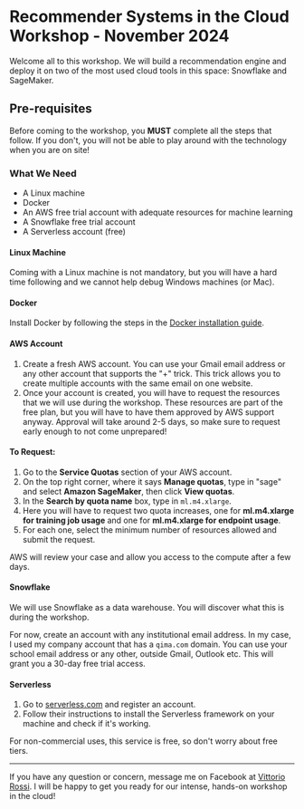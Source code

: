 # Recommender Systems in the Cloud Workshop - November 2024

Welcome all to this workshop. We will build a recommendation engine and deploy it on two of the most used cloud tools in this space: Snowflake and SageMaker.

## Pre-requisites

Before coming to the workshop, you **MUST** complete all the steps that follow. If you don't, you will not be able to play around with the technology when you are on site!

### What We Need

- A Linux machine
- Docker
- An AWS free trial account with adequate resources for machine learning
- A Snowflake free trial account
- A Serverless account (free)

#### Linux Machine

Coming with a Linux machine is not mandatory, but you will have a hard time following and we cannot help debug Windows machines (or Mac).

#### Docker

Install Docker by following the steps in the [Docker installation guide](https://docs.docker.com/get-docker/).

#### AWS Account

1. Create a fresh AWS account. You can use your Gmail email address or any other account that supports the "+" trick. This trick allows you to create multiple accounts with the same email on one website.
2. Once your account is created, you will have to request the resources that we will use during the workshop. These resources are part of the free plan, but you will have to have them approved by AWS support anyway. Approval will take around 2-5 days, so make sure to request early enough to not come unprepared!

#### To Request:

1. Go to the **Service Quotas** section of your AWS account.
2. On the top right corner, where it says **Manage quotas**, type in "sage" and select **Amazon SageMaker**, then click **View quotas**.
3. In the **Search by quota name** box, type in `ml.m4.xlarge`.
4. Here you will have to request two quota increases, one for **ml.m4.xlarge for training job usage** and one for **ml.m4.xlarge for endpoint usage**.
5. For each one, select the minimum number of resources allowed and submit the request.

AWS will review your case and allow you access to the compute after a few days.

#### Snowflake

We will use Snowflake as a data warehouse. You will discover what this is during the workshop.

For now, create an account with any institutional email address. In my case, I used my company account that has a `qima.com` domain. You can use your school email address or any other, outside Gmail, Outlook etc. This will grant you a 30-day free trial access.

#### Serverless

1. Go to [serverless.com](https://www.serverless.com) and register an account.
2. Follow their instructions to install the Serverless framework on your machine and check if it's working.

For non-commercial uses, this service is free, so don't worry about free tiers.

---

If you have any question or concern, message me on Facebook at [Vittorio Rossi](https://web.facebook.com/profile.php?id=100010409105751). I will be happy to get you ready for our intense, hands-on workshop in the cloud!
